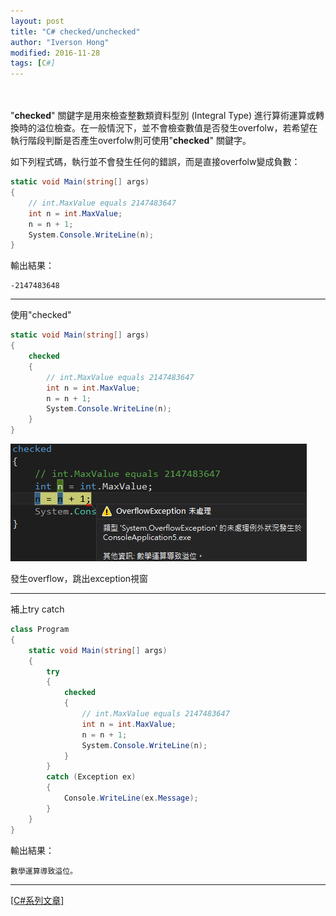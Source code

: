 ```yaml
---
layout: post
title: "C# checked/unchecked"
author: "Iverson Hong"
modified: 2016-11-28
tags: [C#]
---
```

　　　　　　　　　　　　　　　　　　　　　　　　　　　　　　　　　　　　　　　　

"**checked**" 關鍵字是用來檢查整數類資料型別 (Integral Type) 進行算術運算或轉換時的溢位檢查。在一般情況下，並不會檢查數值是否發生overfolw，若希望在執行階段判斷是否產生overfolw則可使用"**checked**" 關鍵字。

如下列程式碼，執行並不會發生任何的錯誤，而是直接overfolw變成負數：

~~~csharp
static void Main(string[] args)
{
    // int.MaxValue equals 2147483647
    int n = int.MaxValue;
    n = n + 1;
    System.Console.WriteLine(n);
}
~~~

輸出結果：

~~~
-2147483648
~~~

----------

使用"checked"

~~~csharp
static void Main(string[] args)
{
    checked
    {
        // int.MaxValue equals 2147483647
        int n = int.MaxValue;
        n = n + 1;
        System.Console.WriteLine(n);
    }
}
~~~

![](..\images\postImage\CSharp_Checked_Unchecked\001.png)

發生overflow，跳出exception視窗

----------

補上try catch

~~~csharp
class Program
{
    static void Main(string[] args)
    {
        try
        {
            checked
            {
                // int.MaxValue equals 2147483647
                int n = int.MaxValue;
                n = n + 1;
                System.Console.WriteLine(n);
            }
        }
        catch (Exception ex)
        {
            Console.WriteLine(ex.Message);
        }
    }
}
~~~

輸出結果：

~~~
數學運算導致溢位。
~~~

----------

[[C#系列文章]](http://yu-qiao-hong.github.io/tags/#C#)